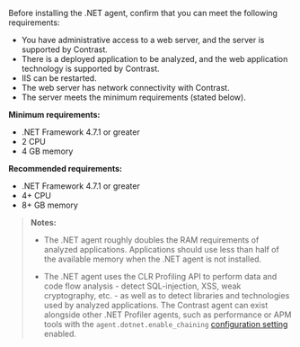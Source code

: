 <!--
title: "Contrast .NET Agent System Requirements"
description: "Contrast .NET agent system requirements"
tags: "installation agent .NET system requirements"
-->


Before installing the .NET agent, confirm that you can meet the following requirements:

- You have administrative access to a web server, and the server is supported by Contrast.
- There is a deployed application to be analyzed, and the web application technology is supported by Contrast.
- IIS can be restarted.
- The web server has network connectivity with Contrast. 
- The server meets the minimum requirements (stated below). 

**Minimum requirements:**

* .NET Framework 4.7.1 or greater
* 2 CPU
* 4 GB memory

**Recommended requirements:**

* .NET Framework 4.7.1 or greater
* 4+ CPU
* 8+ GB memory  

> **Notes:** 
> * The .NET agent roughly doubles the RAM requirements of analyzed applications. Applications should use less than half of the available memory when the .NET agent is not installed. 
>
> * The .NET agent uses the CLR Profiling API to perform data and code flow analysis - detect SQL-injection, XSS, weak cryptography, etc. - as well as to detect libraries and technologies used by analyzed applications. The Contrast agent can exist alongside other .NET Profiler agents, such as performance or APM tools with the `agent.dotnet.enable_chaining` [configuration setting](installation-netconfig.html#overview) enabled.
